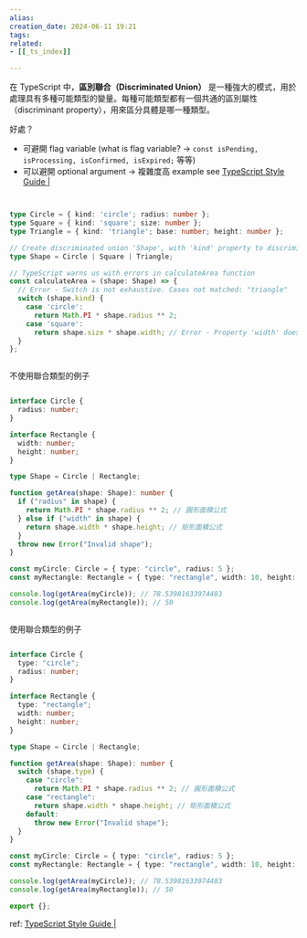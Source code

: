 ```yaml
---  
alias:  
creation_date: 2024-06-11 19:21  
tags: 
related:
- [[_ts_index]]

---  
```


在 TypeScript 中，**區別聯合（Discriminated Union）** 是一種強大的模式，用於處理具有多種可能類型的變量。每種可能類型都有一個共通的區別屬性（discriminant property），用來區分具體是哪一種類型。

好處？
- 可避開 flag variable (what is flag variable? -> `const isPending, isProcessing, isConfirmed, isExpired;` 等等)
- 可以避開 optional argument -> 複雜度高  example see [TypeScript Style Guide |](https://mkosir.github.io/typescript-style-guide/#args-as-discriminated-union)

```ts


type Circle = { kind: 'circle'; radius: number };
type Square = { kind: 'square'; size: number };
type Triangle = { kind: 'triangle'; base: number; height: number };

// Create discriminated union 'Shape', with 'kind' property to discriminate the type of object.
type Shape = Circle | Square | Triangle;

// TypeScript warns us with errors in calculateArea function
const calculateArea = (shape: Shape) => {
  // Error - Switch is not exhaustive. Cases not matched: "triangle"
  switch (shape.kind) {
    case 'circle':
      return Math.PI * shape.radius ** 2;
    case 'square':
      return shape.size * shape.width; // Error - Property 'width' does not exist on type 'square'
  }
};



```



不使用聯合類型的例子
```ts

interface Circle {
  radius: number;
}

interface Rectangle {
  width: number;
  height: number;
}

type Shape = Circle | Rectangle;

function getArea(shape: Shape): number {
  if ("radius" in shape) {
    return Math.PI * shape.radius ** 2; // 圓形面積公式
  } else if ("width" in shape) {
    return shape.width * shape.height; // 矩形面積公式
  }
  throw new Error("Invalid shape");
}

const myCircle: Circle = { type: "circle", radius: 5 };
const myRectangle: Rectangle = { type: "rectangle", width: 10, height: 5 };

console.log(getArea(myCircle)); // 78.53981633974483
console.log(getArea(myRectangle)); // 50



```



使用聯合類型的例子
```ts

interface Circle {
  type: "circle";
  radius: number;
}

interface Rectangle {
  type: "rectangle";
  width: number;
  height: number;
}

type Shape = Circle | Rectangle;

function getArea(shape: Shape): number {
  switch (shape.type) {
    case "circle":
      return Math.PI * shape.radius ** 2; // 圓形面積公式
    case "rectangle":
      return shape.width * shape.height; // 矩形面積公式
    default:
      throw new Error("Invalid shape");
  }
}

const myCircle: Circle = { type: "circle", radius: 5 };
const myRectangle: Rectangle = { type: "rectangle", width: 10, height: 5 };

console.log(getArea(myCircle)); // 78.53981633974483
console.log(getArea(myRectangle)); // 50

export {};


```



ref: [TypeScript Style Guide |](https://mkosir.github.io/typescript-style-guide/#args-as-discriminated-union)